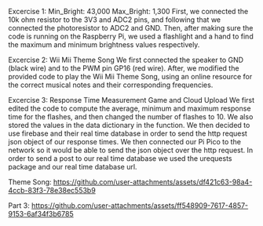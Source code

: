 Excercise 1:
Min_Bright: 43,000
Max_Bright: 1,300
First, we connected the 10k ohm resistor to the 3V3 and ADC2 pins, and following that we connected the photoresistor to ADC2 and GND. Then, after making sure the code is running on the Raspberry Pi, we used a flashlight and a hand to find the maximum and minimum brightness values respectively.

Excercise 2: Wii Mii Theme Song 
We first connected the speaker to GND (black wire) and to the PWM pin GP16 (red wire). After, we modified the provided code to play the Wii Mii Theme Song, using an online resource for the correct musical notes and their corresponding frequencies.

Excercise 3: Response Time Measurement Game and Cloud Upload
We first edited the code to compute the average, minimum and maximum response time for the flashes, and then changed the number  of flashes to 10. We also stored the values in the data dictionary in the function. We then decided to use firebase and their real time database in order to send the http request json object of our response times. We then connected our Pi Pico to the network so it would be able to send the json object over the http request. In order to send a post to our real time database we used the urequests package and our real time database url. 

Theme Song:
https://github.com/user-attachments/assets/df421c63-98a4-4ccb-83f3-78e38ec553b9


Part 3:
https://github.com/user-attachments/assets/ff548909-7617-4857-9153-6af34f3b6785

